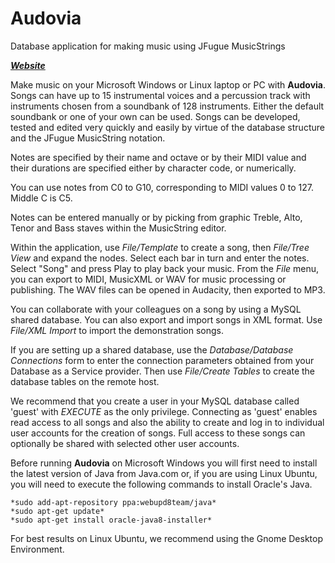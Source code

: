 # Audovia
Database application for making music using JFugue MusicStrings

**_[Website](http://audovia.com/)_**

Make music on your Microsoft Windows or Linux laptop or PC with **Audovia**.  Songs can have up to 15 instrumental voices and a percussion track with instruments chosen from a soundbank of 128 instruments.  Either the default soundbank or one of your own can be used.  Songs can be developed, tested and edited very quickly and easily by virtue of the database structure and the JFugue MusicString notation.

Notes are specified by their name and octave or by their MIDI value and their durations are specified either by character code, or numerically.

You can use notes from C0 to G10, corresponding to MIDI values 0 to 127.  Middle C is C5.

Notes can be entered manually or by picking from graphic Treble, Alto, Tenor and Bass staves within the MusicString editor.

Within the application, use *File/Template* to create a song, then *File/Tree View* and expand the nodes.  Select each bar in turn and enter the notes.  Select "Song" and press Play to play back your music.  From the *File* menu, you can export to MIDI, MusicXML or WAV for music processing or publishing.  The WAV files can be opened in Audacity, then exported to MP3.

You can collaborate with your colleagues on a song by using a MySQL shared database.  You can also export and import songs in XML format.  Use *File/XML Import* to import the demonstration songs.

If you are setting up a shared database, use the *Database/Database Connections* form to enter the connection parameters obtained from your Database as a Service provider.  Then use *File/Create Tables* to create the database tables on the remote host.

We recommend that you create a user in your MySQL database called 'guest' with *EXECUTE* as the only privilege.  Connecting as 'guest' enables read access to all songs and also the ability to create and log in to individual user accounts for the creation of songs.  Full access to these songs can optionally be shared with selected other user accounts.

Before running **Audovia** on Microsoft Windows you will first need to install the latest version of Java from Java.com or, if you are using Linux Ubuntu, you will need to execute the following commands to install Oracle's Java.
```
*sudo add-apt-repository ppa:webupd8team/java*  
*sudo apt-get update*  
*sudo apt-get install oracle-java8-installer*
```
For best results on Linux Ubuntu, we recommend using the Gnome Desktop Environment.
